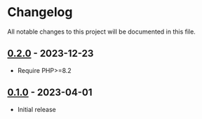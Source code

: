 # Changelog

All notable changes to this project will be documented in this file.

## [0.2.0](https://github.com/phel-lang/phel-lang/compare/v0.1.0...v0.2.0) - 2023-12-23

* Require PHP>=8.2

## [0.1.0](https://github.com/phel-lang/router/releases/tag/v0.1.0) - 2023-04-01

* Initial release